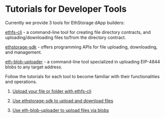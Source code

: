# Tutorials for Developer Tools

Currently we provide 3 tools for EthStorage dApp builders:

[ethfs-cli](https://github.com/ethstorage/ethfs-cli) - a command-line tool for creating file directory contracts, and uploading/downloading files to/from the directory contract.

[ethstorage-sdk](https://github.com/ethstorage/ethstorage-sdk)  -  offers programming APIs for file uploading, downloading, and management.

[eth-blob-uploader](https://github.com/ethstorage/eth-blob-uploader) - a command-line tool specialized in uploading EIP-4844 blobs to any target address.

Follow the tutorials for each tool to become familiar with their functionalities and operations.

1. [Upload your file or folder with ethfs-cli](/dapp-developer-guide/tutorials/upload-your-file-folder-with-ethfs-cli.md)

2. [Use ethstorage-sdk to upload and download files](/dapp-developer-guide/tutorials/use-ethstorage-sdk-to-upload-and-download-files.md)

3. [Use eth-blob-uploader to upload files via blobs](/dapp-developer-guide/tutorials/use-eth-blob-uploader-to-upload-files-via-blobs.md)

